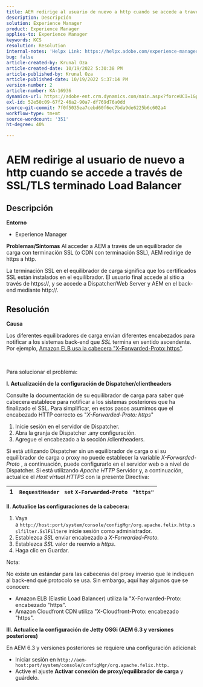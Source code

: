 ```yaml
---
title: AEM redirige al usuario de nuevo a http cuando se accede a través de SSL/TLS terminado Load Balancer
description: Descripción
solution: Experience Manager
product: Experience Manager
applies-to: Experience Manager
keywords: KCS
resolution: Resolution
internal-notes: 'Helpx Link: https://helpx.adobe.com/experience-manager/kb/AEM-redirecting-back-to-http-on-accessed-via-SSL-terminated-Load-Balancer.html'
bug: false
article-created-by: Krunal Oza
article-created-date: 10/19/2022 5:30:38 PM
article-published-by: Krunal Oza
article-published-date: 10/19/2022 5:37:14 PM
version-number: 2
article-number: KA-16936
dynamics-url: https://adobe-ent.crm.dynamics.com/main.aspx?forceUCI=1&pagetype=entityrecord&etn=knowledgearticle&id=d23762bb-d34f-ed11-bba2-00224808679b
exl-id: 52e50c09-67f2-46a2-90a7-df769d76a0dd
source-git-commit: 7f0f5035ea7cebd60f6ec7bda9de6225b6c602a4
workflow-type: tm+mt
source-wordcount: '351'
ht-degree: 40%

---
```


# AEM redirige al usuario de nuevo a http cuando se accede a través de SSL/TLS terminado Load Balancer

## Descripción

<b>Entorno</b>
- Experience Manager



<b>Problemas/Síntomas</b>
Al acceder a AEM a través de un equilibrador de carga con terminación SSL (o CDN con terminación SSL), AEM redirige de https a http.

La terminación SSL en el equilibrador de carga significa que los certificados SSL están instalados en el equilibrador. El usuario final accede al sitio a través de https://, y se accede a Dispatcher/Web Server y AEM en el back-end mediante http://.




## Resolución


<b>Causa</b>

Los diferentes equilibradores de carga envían diferentes encabezados para notificar a los sistemas back-end que *SSL* termina en sentido ascendente. Por ejemplo, [Amazon ELB usa la cabecera &quot;X-Forwarded-Proto: https&quot;](https://docs.aws.amazon.com/es_es/elasticloadbalancing/latest/classic/x-forwarded-headers.html#x-forwarded-proto).

&#x200B; &#x200B; &#x200B; &#x200B; &#x200B; &#x200B;

Para solucionar el problema:

<b>I. Actualización de la configuración de Dispatcher/clientheaders</b>

Consulte la documentación de su equilibrador de carga para saber qué cabecera establece para notificar a los sistemas posteriores que ha finalizado el SSL. Para simplificar, en estos pasos asumimos que el encabezado HTTP correcto es &quot;*X-Forwarded-Proto: https*&quot;

1. Inicie sesión en el servidor de Dispatcher.
2. Abra la granja de Dispatcher .any configuración.
3. Agregue el encabezado a la sección /clientheaders.


Si está utilizando Dispatcher sin un equilibrador de carga o si su equilibrador de carga o proxy no puede establecer la variable *X-Forwarded-Proto* , a continuación, puede configurarlo en el servidor web o a nivel de Dispatcher. Si está utilizando *Apache HTTP* Servidor y, a continuación, actualice el *Host virtual HTTPS* con la presente Directiva:


| 1 | `RequestHeader ` `set` `X-Forwarded-Proto ` `"https"` |
| --- | --- |


<b>II. Actualice las configuraciones de la cabecera:</b>

1. Vaya a `http://host:port/system/console/configMgr/org.apache.felix.http.sslfilter.SslFilter`e inicie sesión como administrador.
2. Establezca *SSL* enviar encabezado a *X-Forwarded-Proto.*
3. Establezca *SSL* valor de reenvío a *https*.
4. Haga clic en Guardar.


Nota:

No existe un estándar para las cabeceras del proxy inverso que le indiquen al back-end qué protocolo se usa. Sin embargo, aquí hay algunos que se conocen:

- Amazon ELB (Elastic Load Balancer) utiliza la &quot;X-Forwarded-Proto: encabezado &quot;https&quot;.
- Amazon Cloudfront CDN utiliza &quot;X-Cloudfront-Proto: encabezado &quot;https&quot;.


<b>III. Actualice la configuración de Jetty OSGi (AEM 6.3 y versiones posteriores)</b>

En AEM 6.3 y versiones posteriores se requiere una configuración adicional:

- Iniciar sesión en `http://aem-host:port/system/console/configMgr/org.apache.felix.http.`
- Active el ajuste <b>Activar conexión de proxy/equilibrador de carga</b> y guárdelo.
